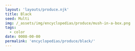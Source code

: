 ```yaml
---
layout: 'layouts/produce.njk'
title: Black
seed: Multi
img: /_assets/img/encyclopedias/produce/mush-in-a-box.png
tags:
  - color
date: 0008-00-00
permalink: 'encyclopedias/produce/black/'
---
```

